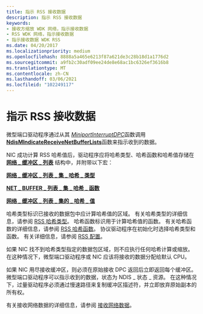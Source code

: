 ```yaml
---
title: 指示 RSS 接收数据
description: 指示 RSS 接收数据
keywords:
- 接收方缩放 WDK 网络，指示接收数据
- RSS WDK 网络，指示接收数据
- 指示接收数据 WDK RSS
ms.date: 04/20/2017
ms.localizationpriority: medium
ms.openlocfilehash: 8888a5a465e6213f87a621de3c28b18d1a1776d2
ms.sourcegitcommit: a9fb2c30adf09ee24de8e68ac1bc6326ef3616b8
ms.translationtype: MT
ms.contentlocale: zh-CN
ms.lasthandoff: 03/06/2021
ms.locfileid: "102249117"
---
```

# <a name="indicating-rss-receive-data"></a>指示 RSS 接收数据





微型端口驱动程序通过从其 [*MiniportInterruptDPC*](/windows-hardware/drivers/ddi/ndis/nc-ndis-miniport_interrupt_dpc)函数调用 [**NdisMIndicateReceiveNetBufferLists**](/windows-hardware/drivers/ddi/ndis/nf-ndis-ndismindicatereceivenetbufferlists)函数来指示收到的数据。

NIC 成功计算 RSS 哈希值后，驱动程序应将哈希类型、哈希函数和哈希值存储在 [**网络 \_ 缓冲区 \_ 列表**](/windows-hardware/drivers/ddi/nbl/ns-nbl-net_buffer_list) 结构中，并附带以下宏：

[**网络 \_ 缓冲区 \_ 列表 \_ 集 \_ 哈希 \_ 类型**](/windows-hardware/drivers/ddi/nblhash/nf-nblhash-net_buffer_list_set_hash_type)

[**NET \_ BUFFER \_ 列表 \_ 集 \_ 哈希 \_ 函数**](/windows-hardware/drivers/ddi/nblhash/nf-nblhash-net_buffer_list_set_hash_function)

[**网络 \_ 缓冲区 \_ 列表 \_ 集的 \_ 哈希 \_ 值**](/windows-hardware/drivers/ddi/nblhash/nf-nblhash-net_buffer_list_set_hash_value)

哈希类型标识已接收的数据包中应计算哈希值的区域。 有关哈希类型的详细信息，请参阅 [RSS 哈希类型](rss-hashing-types.md)。 哈希函数标识用于计算哈希值的函数。 有关哈希函数的详细信息，请参阅 [RSS 哈希函数](rss-hashing-functions.md)。 协议驱动程序在初始化时选择哈希类型和函数。 有关详细信息，请参阅 [RSS 配置](rss-configuration.md)。

如果 NIC 找不到哈希类型指定的数据包区域，则不应执行任何哈希计算或缩放。 在这种情况下，微型端口驱动程序或 NIC 应该将接收的数据分配给默认 CPU。

如果 NIC 用尽接收缓冲区，则必须在原始接收 DPC 返回后立即返回每个缓冲区。 微型端口驱动程序可以指示收到的数据，状态为 NDIS \_ 状态 \_ 资源。 在这种情况下，过量驱动程序必须通过慢速路径来复制缓冲区描述符，并立即放弃原始副本的所有权。

有关接收网络数据的详细信息，请参阅 [接收网络数据](receiving-network-data.md)。

 

